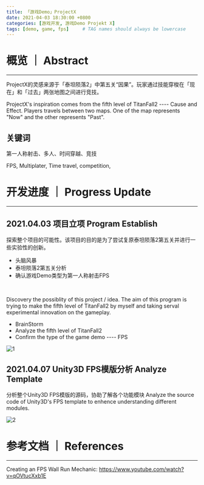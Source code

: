 ```yaml
---
title: 「游戏Demo」ProjectX
date: 2021-04-03 18:30:00 +0800
categories: [游戏开发, 游戏Demo Projekt X]
tags: [demo, game, fps]     # TAG names should always be lowercase
---
```


# 概览 ｜ Abstract
---

ProjectX的灵感来源于「泰坦陨落2」中第五关“因果”。玩家通过技能穿梭在「现在」和「过去」两张地图之间进行竞技。

ProjectX's inspiration comes from the fifth level of TitanFall2 ---- Cause and Effect. Players travels between two maps. One of the map represents "Now" and the other represents "Past".

## 关键词 

第一人称射击、多人、时间穿越、竞技

FPS, Multiplater, Time travel, competition, 

# 开发进度 ｜ Progress Update
---

## 2021.04.03 项目立项 Program Establish
探索整个项目的可能性。该项目的目的是为了尝试复原泰坦陨落2第五关并进行一些实验性的创新。

- 头脑风暴 
- 泰坦陨落2第五关分析
- 确认游戏Demo类型为第一人称射击FPS

<br>

Discovery the possiblity of this project / idea. The aim of this program is trying to make the fifth level of TitanFall2 by myself and taking serval experimental innovation on the gameplay.

- BrainStorm
- Analyze the fifth level of TitanFall2
- Confirm the type of the game demo ---- FPS

![1][poster00]

## 2021.04.07 Unity3D FPS模版分析 Analyze Template
分析整个Unity3D FPS模版的源码，协助了解各个功能模块
Analyze the source code of Unity3D's FPS template to enhence understanding different modules.

![2][poster01]

# 参考文档 ｜ References
---

Creating an FPS Wall Run Mechanic: https://www.youtube.com/watch?v=qOVtucXxb1E


[poster00]: https://github.com/kanericky/kanericky.github.io/blob/master/_posts/Pictures/BrainStorm01.png?raw=true

[poster01]: https://github.com/kanericky/kanericky.github.io/blob/master/_posts/Pictures/CodeAnaylze01.png?raw=true